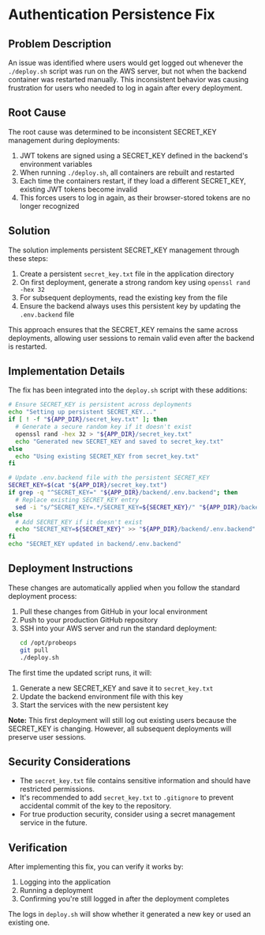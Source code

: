 # Authentication Persistence Fix

## Problem Description

An issue was identified where users would get logged out whenever the `./deploy.sh` script was run on the AWS server, but not when the backend container was restarted manually. This inconsistent behavior was causing frustration for users who needed to log in again after every deployment.

## Root Cause

The root cause was determined to be inconsistent SECRET_KEY management during deployments:

1. JWT tokens are signed using a SECRET_KEY defined in the backend's environment variables
2. When running `./deploy.sh`, all containers are rebuilt and restarted
3. Each time the containers restart, if they load a different SECRET_KEY, existing JWT tokens become invalid
4. This forces users to log in again, as their browser-stored tokens are no longer recognized

## Solution

The solution implements persistent SECRET_KEY management through these steps:

1. Create a persistent `secret_key.txt` file in the application directory
2. On first deployment, generate a strong random key using `openssl rand -hex 32`
3. For subsequent deployments, read the existing key from the file
4. Ensure the backend always uses this persistent key by updating the `.env.backend` file

This approach ensures that the SECRET_KEY remains the same across deployments, allowing user sessions to remain valid even after the backend is restarted.

## Implementation Details

The fix has been integrated into the `deploy.sh` script with these additions:

```bash
# Ensure SECRET_KEY is persistent across deployments
echo "Setting up persistent SECRET_KEY..."
if [ ! -f "${APP_DIR}/secret_key.txt" ]; then
  # Generate a secure random key if it doesn't exist
  openssl rand -hex 32 > "${APP_DIR}/secret_key.txt"
  echo "Generated new SECRET_KEY and saved to secret_key.txt"
else
  echo "Using existing SECRET_KEY from secret_key.txt"
fi

# Update .env.backend file with the persistent SECRET_KEY
SECRET_KEY=$(cat "${APP_DIR}/secret_key.txt")
if grep -q "^SECRET_KEY=" "${APP_DIR}/backend/.env.backend"; then
  # Replace existing SECRET_KEY entry
  sed -i "s/^SECRET_KEY=.*/SECRET_KEY=${SECRET_KEY}/" "${APP_DIR}/backend/.env.backend"
else
  # Add SECRET_KEY if it doesn't exist
  echo "SECRET_KEY=${SECRET_KEY}" >> "${APP_DIR}/backend/.env.backend"
fi
echo "SECRET_KEY updated in backend/.env.backend"
```

## Deployment Instructions

These changes are automatically applied when you follow the standard deployment process:

1. Pull these changes from GitHub in your local environment
2. Push to your production GitHub repository
3. SSH into your AWS server and run the standard deployment:
   ```bash
   cd /opt/probeops
   git pull
   ./deploy.sh
   ```

The first time the updated script runs, it will:
1. Generate a new SECRET_KEY and save it to `secret_key.txt`
2. Update the backend environment file with this key
3. Start the services with the new persistent key

**Note:** This first deployment will still log out existing users because the SECRET_KEY is changing. However, all subsequent deployments will preserve user sessions.

## Security Considerations

- The `secret_key.txt` file contains sensitive information and should have restricted permissions.
- It's recommended to add `secret_key.txt` to `.gitignore` to prevent accidental commit of the key to the repository.
- For true production security, consider using a secret management service in the future.

## Verification

After implementing this fix, you can verify it works by:

1. Logging into the application
2. Running a deployment
3. Confirming you're still logged in after the deployment completes

The logs in `deploy.sh` will show whether it generated a new key or used an existing one.